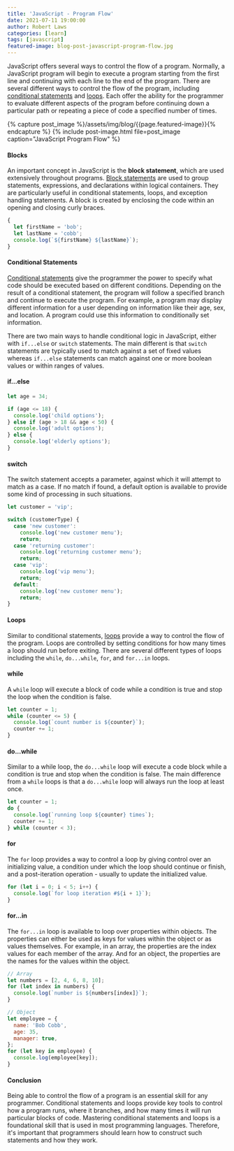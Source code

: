 ```yaml
---
title: 'JavaScript - Program Flow'
date: 2021-07-11 19:00:00
author: Robert Laws
categories: [learn]
tags: [javascript]
featured-image: blog-post-javascript-program-flow.jpg
---
```


JavaScript offers several ways to control the flow of a program. Normally, a JavaScript program will begin to execute a program starting from the first line and continuing with each line to the end of the program. <!-- more -->There are several different ways to control the flow of the program, including [conditional statements](https://developer.mozilla.org/en-US/docs/Web/JavaScript/Guide/Control_flow_and_error_handling#conditional_statements) and [loops](https://developer.mozilla.org/en-US/docs/Web/JavaScript/Guide/Loops_and_iteration). Each offer the ability for the programmer to evaluate different aspects of the program before continuing down a particular path or repeating a piece of code a specified number of times.

{% capture post_image %}/assets/img/blog/{{page.featured-image}}{% endcapture %}
{% include post-image.html file=post_image caption="JavaScript Program Flow" %}

#### Blocks

An important concept in JavaScript is the **block statement**, which are used extensively throughout programs. [Block statements](https://developer.mozilla.org/en-US/docs/Web/JavaScript/Guide/Control_flow_and_error_handling#block_statement) are used to group statements, expressions, and declarations within logical containers. They are particularly useful in conditional statements, loops, and exception handling statements. A block is created by enclosing the code within an opening and closing curly braces.

```javascript
{
  let firstName = 'bob';
  let lastName = 'cobb';
  console.log(`${firstName} ${lastName}`);
}
```

#### Conditional Statements

[Conditional statements](https://developer.mozilla.org/en-US/docs/Web/JavaScript/Guide/Control_flow_and_error_handling#conditional_statements) give the programmer the power to specify what code should be executed based on different conditions. Depending on the result of a conditional statement, the program will follow a specified branch and continue to execute the program. For example, a program may display different information for a user depending on information like their age, sex, and location. A program could use this information to conditionally set information.

There are two main ways to handle conditional logic in JavaScript, either with `if...else` or `switch` statements. The main different is that `switch` statements are typically used to match against a set of fixed values whereas `if...else` statements can match against one or more boolean values or within ranges of values.

#### if...else

```javascript
let age = 34;

if (age <= 18) {
  console.log('child options');
} else if (age > 18 && age < 50) {
  console.log('adult options');
} else {
  console.log('elderly options');
}
```

#### switch

The switch statement accepts a parameter, against which it will attempt to match as a case. If no match if found, a default option is available to provide some kind of processing in such situations.

```javascript
let customer = 'vip';

switch (customerType) {
  case 'new customer':
    console.log('new customer menu');
    return;
  case 'returning customer':
    console.log('returning customer menu');
    return;
  case 'vip':
    console.log('vip menu');
    return;
  default:
    console.log('new customer menu');
    return;
}
```

#### Loops

Similar to conditional statements, [loops](https://developer.mozilla.org/en-US/docs/Web/JavaScript/Guide/Loops_and_iteration) provide a way to control the flow of the program. Loops are controlled by setting conditions for how many times a loop should run before exiting. There are several different types of loops including the `while`, `do...while`, `for`, and `for...in` loops.

#### while

A `while` loop will execute a block of code while a condition is true and stop the loop when the condition is false.

```javascript
let counter = 1;
while (counter <= 5) {
  console.log(`count number is ${counter}`);
  counter += 1;
}
```

#### do...while

Similar to a while loop, the `do...while` loop will execute a code block while a condition is true and stop when the condition is false. The main difference from a `while` loops is that a `do...while` loop will always run the loop at least once.

```javascript
let counter = 1;
do {
  console.log(`running loop ${counter} times`);
  counter += 1;
} while (counter < 3);
```

#### for

The `for` loop provides a way to control a loop by giving control over an initializing value, a condition under which the loop should continue or finish, and a post-iteration operation - usually to update the initialized value.

```javascript
for (let i = 0; i < 5; i++) {
  console.log(`for loop iteration #${i + 1}`);
}
```

#### for...in

The `for...in` loop is available to loop over properties within objects. The properties can either be used as keys for values within the object or as values themselves. For example, in an array, the properties are the index values for each member of the array. And for an object, the properties are the names for the values within the object.

```javascript
// Array
let numbers = [2, 4, 6, 8, 10];
for (let index in numbers) {
  console.log(`number is ${numbers[index]}`);
}

// Object
let employee = {
  name: 'Bob Cobb',
  age: 35,
  manager: true,
};
for (let key in employee) {
  console.log(employee[key]);
}
```

#### Conclusion

Being able to control the flow of a program is an essential skill for any programmer. Conditional statements and loops provide key tools to control how a program runs, where it branches, and how many times it will run particular blocks of code. Mastering conditional statements and loops is a foundational skill that is used in most programming languages. Therefore, it's important that programmers should learn how to construct such statements and how they work.
